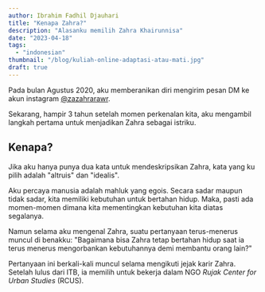 ```yaml
---
author: Ibrahim Fadhil Djauhari
title: "Kenapa Zahra?"
description: "Alasanku memilih Zahra Khairunnisa"
date: "2023-04-18"
tags: 
  - "indonesian"
thumbnail: "/blog/kuliah-online-adaptasi-atau-mati.jpg"
draft: true
---
```


Pada bulan Agustus 2020, aku memberanikan diri mengirim pesan DM ke akun instagram [@zazahrarawr](https://www.instagram.com/zazahrarawr/).

<!-- Gambar chat sama zahra -->

Sekarang, hampir 3 tahun setelah momen perkenalan kita, aku mengambil langkah pertama untuk menjadikan Zahra sebagai istriku.

## Kenapa?

Jika aku hanya punya dua kata untuk mendeskripsikan Zahra, kata yang ku pilih adalah "altruis" dan "idealis".

Aku percaya manusia adalah mahluk yang egois. Secara sadar maupun tidak sadar, kita memiliki kebutuhan untuk bertahan hidup. Maka, pasti ada momen-momen dimana kita mementingkan kebutuhan kita diatas segalanya.

Namun selama aku mengenal Zahra, suatu pertanyaan terus-menerus muncul di benakku: "Bagaimana bisa Zahra tetap bertahan hidup saat ia terus menerus mengorbankan kebutuhannya demi membantu orang lain?"

Pertanyaan ini berkali-kali muncul selama mengikuti jejak karir Zahra. Setelah lulus dari ITB, ia memilih untuk bekerja dalam NGO *Rujak Center for Urban Studies* (RCUS).